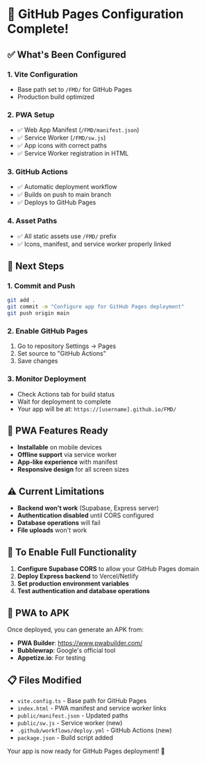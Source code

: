 # 🎯 GitHub Pages Configuration Complete!

## ✅ What's Been Configured

### 1. **Vite Configuration**
- Base path set to `/FMD/` for GitHub Pages
- Production build optimized

### 2. **PWA Setup**
- ✅ Web App Manifest (`/FMD/manifest.json`)
- ✅ Service Worker (`/FMD/sw.js`)
- ✅ App icons with correct paths
- ✅ Service Worker registration in HTML

### 3. **GitHub Actions**
- ✅ Automatic deployment workflow
- ✅ Builds on push to main branch
- ✅ Deploys to GitHub Pages

### 4. **Asset Paths**
- ✅ All static assets use `/FMD/` prefix
- ✅ Icons, manifest, and service worker properly linked

## 🚀 Next Steps

### 1. **Commit and Push**
```bash
git add .
git commit -m "Configure app for GitHub Pages deployment"
git push origin main
```

### 2. **Enable GitHub Pages**
1. Go to repository Settings → Pages
2. Set source to "GitHub Actions"
3. Save changes

### 3. **Monitor Deployment**
- Check Actions tab for build status
- Wait for deployment to complete
- Your app will be at: `https://[username].github.io/FMD/`

## 📱 PWA Features Ready

- **Installable** on mobile devices
- **Offline support** via service worker
- **App-like experience** with manifest
- **Responsive design** for all screen sizes

## ⚠️ Current Limitations

- **Backend won't work** (Supabase, Express server)
- **Authentication disabled** until CORS configured
- **Database operations** will fail
- **File uploads** won't work

## 🔧 To Enable Full Functionality

1. **Configure Supabase CORS** to allow your GitHub Pages domain
2. **Deploy Express backend** to Vercel/Netlify
3. **Set production environment variables**
4. **Test authentication and database operations**

## 🎯 PWA to APK

Once deployed, you can generate an APK from:
- **PWA Builder**: https://www.pwabuilder.com/
- **Bubblewrap**: Google's official tool
- **Appetize.io**: For testing

## 📋 Files Modified

- `vite.config.ts` - Base path for GitHub Pages
- `index.html` - PWA manifest and service worker links
- `public/manifest.json` - Updated paths
- `public/sw.js` - Service worker (new)
- `.github/workflows/deploy.yml` - GitHub Actions (new)
- `package.json` - Build script added

Your app is now ready for GitHub Pages deployment! 🎉
